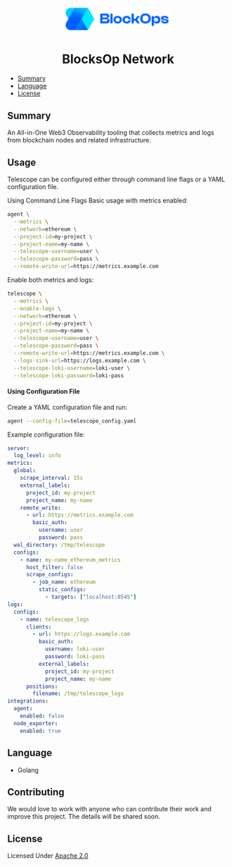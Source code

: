 <p align="center">
  <a href="https://app.blockops.network" title="Blockops Network">
    <img src="./assets/img/blockops-logo.png" alt="Blockops-Network-logo" width="244" />
  </a>
</p>

<h1 align="center">BlocksOp Network</h1>

- [Summary](#summary)
- [Language](#language)
- [License](#license)


## Summary

An All-in-One Web3 Observability tooling that collects metrics and logs from blockchain nodes and related infrastructure.

## Usage

Telescope can be configured either through command line flags or a YAML configuration file.

Using Command Line Flags
Basic usage with metrics enabled:

```bash
agent \
  --metrics \
  --network=ethereum \
  --project-id=my-project \
  --project-name=my-name \
  --telescope-username=user \
  --telescope-password=pass \
  --remote-write-url=https://metrics.example.com
```

Enable both metrics and logs:

```bash
telescope \
  --metrics \
  --enable-logs \
  --network=ethereum \
  --project-id=my-project \
  --project-name=my-name \
  --telescope-username=user \
  --telescope-password=pass \
  --remote-write-url=https://metrics.example.com \
  --logs-sink-url=https://logs.example.com \
  --telescope-loki-username=loki-user \
  --telescope-loki-password=loki-pass
```

#### Using Configuration File

Create a YAML configuration file and run:

```bash
agent --config-file=telescope_config.yaml
```

Example configuration file:

```yaml
server:
  log_level: info
metrics:
  global:
    scrape_interval: 15s
    external_labels:
      project_id: my-project
      project_name: my-name
    remote_write:
      - url: https://metrics.example.com
        basic_auth:
          username: user
          password: pass
  wal_directory: /tmp/telescope
  configs:
    - name: my-name_ethereum_metrics
      host_filter: false
      scrape_configs:
        - job_name: ethereum
          static_configs:
            - targets: ["localhost:8545"]
logs:
  configs:
    - name: telescope_logs
      clients:
        - url: https://logs.example.com
          basic_auth:
            username: loki-user
            password: loki-pass
          external_labels:
            project_id: my-project
            project_name: my-name
      positions:
        filename: /tmp/telescope_logs
integrations:
  agent:
    enabled: false
  node_exporter:
    enabled: true
```



## Language
- Golang

## Contributing
We would love to work with anyone who can contribute their work and improve this project. The details will be shared soon.


## License

Licensed Under [Apache 2.0](./LICENSE)